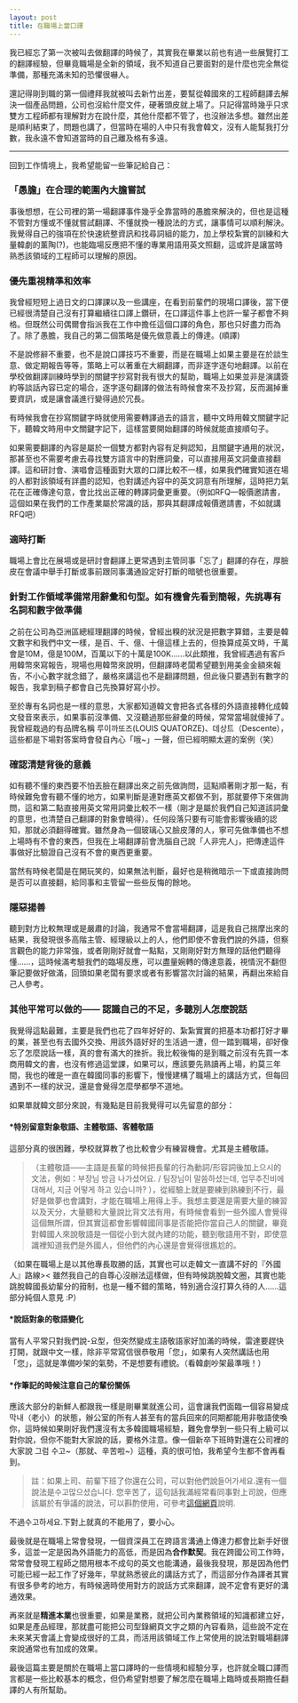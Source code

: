```yaml
---
layout: post
title: 在職場上當口譯
---
```


我已經忘了第一次被叫去做翻譯的時候了，其實我在畢業以前也有過一些展覽打工的翻譯經驗，但畢竟職場是全新的領域，我不知道自己要面對的是什麼也完全無從準備，那種充滿未知的恐懼很嚇人。

還記得剛到職的第一個禮拜我就被叫去新竹出差，要幫從韓國來的工程師翻譯去解決一個產品問題，公司也沒給什麼文件，硬著頭皮就上場了。只記得當時幾乎只求雙方工程師都有理解對方在說什麼，其他什麼都不管了，也沒辦法多想。雖然出差是順利結束了，問題也講了，但當時在場的人中只有我會韓文，沒有人能幫我打分數，我永遠不會知道當時的自己離及格有多遠。

---

回到工作情境上，我希望能留一些筆記給自己：

### 「愚膽」在合理的範圍內大膽嘗試

事後想想，在公司裡的第一場翻譯事件幾乎全靠當時的愚膽來解決的，但也是這種不管對方懂或不懂就嘗試翻譯、不懂就換一種說法的方式，讓事情可以順利解決。我覺得自己的強項在於快速統整資訊和找尋詞組的能力，加上學校紮實的訓練和大量韓劇的薰陶(?)，也能臨場反應把不懂的專業用語用英文照翻，這或許是讓當時熟悉該領域的工程師可以理解的原因。

### 優先重視精準和效率
我曾經短短上過日文的口譯課以及一些講座，在看到前輩們的現場口譯後，當下便已經很清楚自己沒有打算繼續往口譯上鑽研，在口譯這件事上也許一輩子都會不夠格。但既然公司偶爾會指派我在工作中擔任這個口譯的角色，那也只好盡力而為了。除了愚膽，我自己的第二個策略是優先做意義上的傳達。(順譯)

不是說修辭不重要，也不是說口譯技巧不重要，而是在職場上如果主要是在於談生意、做定期報告等等，策略上可以著重在大綱翻譯，而非逐字逐句地翻譯。以前在學校做翻譯訓練時學到的關鍵字抄寫對我有很大的幫助，職場上如果並非是演講簽約等談話內容已定的場合，逐字逐句翻譯的做法有時候會來不及抄寫，反而漏掉重要資訊，或是讓會議進行變得過於冗長。

有時候我會在抄寫關鍵字時就使用需要轉譯過去的語言，聽中文時用韓文關鍵字記下，聽韓文時用中文關鍵字記下，這樣當要開始翻譯的時候就能直接順句子。

如果需要翻譯的內容是屬於一個雙方都對內容有足夠認知，且關鍵字通用的狀況，那甚至也不需要考慮去尋找雙方語言中的對應詞彙，可以直接用英文詞彙直接翻譯。這和研討會、演唱會這種面對大眾的口譯比較不一樣，如果我們確實知道在場的人都對該領域有詳盡的認知，也對講述內容中的英文詞意有所理解，這時把力氣花在正確傳達句意，會比找出正確的轉譯詞彙更重要。（例如RFQ—報價邀請書，這個如果在我們的工作產業屬於常識的話，那與其翻譯成報價邀請書，不如就講RFQ吧）

### 適時打斷 
職場上會比在展場或是研討會翻譯上更常遇到主管同事「忘了」翻譯的存在，厚臉皮在會議中舉手打斷或事前跟同事溝通設定好打斷的暗號也很重要。

### 針對工作領域準備常用辭彙和句型。如有機會先看到簡報，先挑專有名詞和數字做準備
之前在公司為亞洲區總經理翻譯的時候，曾經出糗的狀況是把數字算錯，主要是韓文數字和我們中文一樣，是百、千、億、十億這樣上去的，但換算成英文時，千萬會是10M，億是100M，百萬以下的十萬是100K……以此類推，我曾經遇過有客戶用韓幣來寫報告，現場也用韓幣來說明，但翻譯時老闆希望聽到用美金金額來報告，不小心數字就念錯了，嚴格來講這也不是翻譯問題，但此後只要遇到有數字的報告，我拿到稿子都會自己先換算好寫小抄。

至於專有名詞也是一樣的意思，大家都知道韓文會把各式各樣的外語直接轉化成韓文發音來表示，如果事前沒準備、又沒聽過那些辭彙的時候，常常當場就傻掉了。我曾經栽過的有品牌名稱
루이까또즈(LOUIS QUATORZE)、데상트（Descente），這些都是下場對答案時會發自內心「哦~」一聲，但已經明顯太遲的案例（笑）


### 確認清楚背後的意義
如有聽不懂的東西要不怕丟臉在翻譯出來之前先做詢問，這點順著剛才那一點，有時候難免會有聽不懂的地方，如果判斷是連對應英文都做不到，那就要停下來做詢問，這和第二點直接用英文常用詞彙比較不一樣（剛才是屬於我們自己知道該詞彙的意思，也清楚自己翻譯的對象會曉得）。任何段落只要有可能會影響後續的認知，那就必須翻得確實。雖然身為一個玻璃心又臉皮薄的人，寧可先做準備也不想上場時有不會的東西，但我在上場翻譯前會洗腦自己說「人非完人」，把傳達這件事做好比驗證自己沒有不會的東西更重要。

當然有時候老闆是在開玩笑的，如果無法判斷，最好也是稍微暗示一下或直接詢問是否可以直接翻，給同事和主管留一些些反悔的餘地。

### 隱惡揚善
聽到對方比較無理或是嚴肅的討論，我通常不會當場翻譯，這是我自己揣摩出來的結果，我發現很多高階主管、經理級以上的人，他們即使不會我們說的外語，但察言觀色的能力非常強，或者剛剛好就會一點點，又剛剛好對方無理的話他們聽得懂……，這時候滿考驗我們的臨場反應，可以盡量婉轉的傳達意義，視情況不翻但筆記要做好做滿，回頭如果老闆有要求或者有影響當次討論的結果，再翻出來給自己人參考。
  

### 其他平常可以做的—— 認識自己的不足，多聽別人怎麼說話
我覺得這點最難，主要是我們也花了四年好好的、紮紮實實的把基本功都打好才畢的業，甚至也有去國外交換、用該外語好好的生活過一遭，但一踏到職場，卻好像忘了怎麼說話一樣，真的會有滿大的挫折。我比較後悔的是到職之前沒有先買一本商用韓文的書，也沒有修過這堂課，如果可以，應該要先熟讀再上場，約莫三年間，我也的確是一直在韓國同事的影響下，慢慢建構了職場上的講話方式，但每回遇到不一樣的狀況，還是會覺得怎麼學都學不道地。

如果單就韓文部分來說，有幾點是目前我覺得可以先留意的部分：

#### *特別留意對象敬語、主體敬語、客體敬語

這部分真的很困難，學校就算教了也比較會少有練習機會。尤其是主體敬語。

>（主體敬語——主語是長輩的時候把長輩的行為動詞/形容詞後加上으시的文法，例如：부장님 방금 나가셨어요. / 팀장님이 말씀하셨는데, 업무추진비에 대해서, 지금 어떻게 하고 있습니까?  ），從經驗上就是要練到熟練到不行，最好是做夢也會講對，才能在職場上用得上手。我想主要還是需要大量的練習以及天分，大量聽和大量說比背文法有用，有時候會看到一些外國人會覺得這個無所謂，但其實這都會影響韓國同事是否能把你當自己人的關鍵，畢竟對韓國人來說敬語是一個從小到大就內建的功能，聽到敬語用不對，即使意識裡知道我們是外國人，但他們的內心還是會覺得很尷尬的。

<span class="light">（如果在職場上是以其他專長取勝的話，其實也可以走韓文一直講不好的『外國人』路線>< 雖然我自己的自尊心沒辦法這樣做，但有時候跳脫韓文圈，其實也能跳脫韓國長幼輩分的箝制，也是一種不錯的策略，特別適合沒打算久待的人......這部分純個人意見 :P）</span>

#### *說話對象的敬語變化
當有人平常只對我們說-요型，但突然變成主語敬語家好加滿的時候，雷達要趕快打開，就跟中文一樣，除非平常寫信很恭敬用「您」，如果有人突然講話也用「您」，這就是準備吵架的氣勢，不是想要有禮貌。（看韓劇吵架最準哦！）

#### *作筆記的時候注意自己的輩份關係
應該大部分的新鮮人都跟我一樣是剛畢業就進公司，這會讓我們面臨一個容易變成막내（老小）的狀態，辦公室的所有人甚至有的當兵回來的同期都能用非敬語使喚你，這時候如果剛好我們還沒有太多韓國職場經驗，難免會學到一些只有上級可以對你說，但你不能對大家說的話，要格外注意。像一個新卒下班時對還在公司裡的大家說 그럼 수고~（那就、辛苦啦~）這種，真的很可怕，我希望今生都不會再看到。

>註：如果上司、前輩下班了你還在公司，可以對他們說들어가세요.還有一個說法是수고많으셨습니다. 您辛苦了，這句話我滿經常看同事對上司說，但應該屬於有爭議的說法，可以斟酌使用，可參考[這個網頁](https://korean.go.kr/front/onlineQna/onlineQnaView.do?mn_id=216&qna_seq=189415&pageIndex=1)說明.

不過수고하세요.下對上就真的不能用了，要小心。

最後就是在職場上常會發現，一個資深員工在跨語言溝通上傳達力都會比新手好很多，這並一定是因為外語能力的高低，而是因為**合作默契**。我在跨國公司工作時，常常會發現工程師之間用根本不成句的英文也能溝通，最後我發現，那是因為他們可能已經一起工作了好幾年，早就熟悉彼此的講話方式了，而這部分作為譯者其實有很多參考的地方，有時候適時使用對方的說話方式來翻譯，說不定會有更好的溝通效果。

再來就是**精進本業**也很重要，如果是業務，就把公司內業務領域的知識都建立好，如果是產品經理，那就盡可能把公司型錄網頁文字之類的內容看熟，這些說不定在未來某天會議上會變成很好的工具，而活用該領域工作上常使用的說法對職場翻譯來說通常也有加成的效果。

最後這篇主要是關於在職場上當口譯時的一些情境和經驗分享，也許就全職口譯而言都是一些比較基本的概念，但仍希望對想要了解怎麼在職場上臨時或長期擔任翻譯的人有所幫助。
